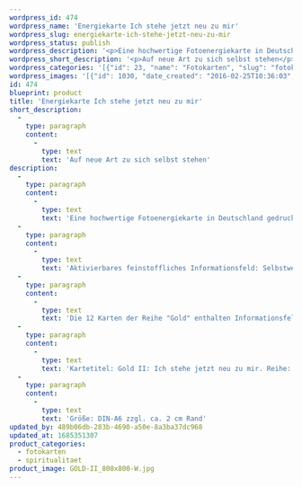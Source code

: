 ```yaml
---
wordpress_id: 474
wordpress_name: 'Energiekarte Ich stehe jetzt neu zu mir'
wordpress_slug: energiekarte-ich-stehe-jetzt-neu-zu-mir
wordpress_status: publish
wordpress_description: '<p>Eine hochwertige Fotoenergiekarte in Deutschland gedruckt und in Handarbeit laminiert.  Sie ist in Postkartengröße (DIN-A6) oder kleiner gut zu transportieren und kann auch auf den Körper aufgelegt werden.</p><p>Aktivierbares feinstoffliches Informationsfeld: Selbstwert – Schutz – Präsenz – Erleuchtung: Der Vorgang des sogenannten "Erwachens" verändert das Leben eines Menschen in vielerlei Hinsicht. Der eigene Wert wird auf neue Art gesehen. Themen wie Schutz und Präsenz werden auf neue Art erfahren und erfordern ein neues Bewusstsein mit geänderten Verhaltensweisen.<br />Die 12 Karten der Reihe "Gold" enthalten Informationsfelder (''Energie''felder), welche sich auf einen Zustand von vollständiger Klarheit und dem Erkennen dessen, was ist, beziehen. "Erleuchtung" bezeichnet unserer Erkenntnis nach einen natürlichen Grundzustand eines jeden Menschen, der erlangt werden kann.</p><p>Kartetitel: Gold II: Ich stehe jetzt neu zu mir. Reihe: Gold.</p><p>Größe: DIN-A6 zzgl. ca. 2 cm Rand<br />Andere Formate sind individuell für Sie innerhalb weniger Tage herstellbar. Bitte kontaktieren Sie uns hierfür unter <a href="mailto:info@elvedenverlag.de">info@elvedenverlag.de</a>.</p><p>Anwendungshinweise</p>'
wordpress_short_description: '<p>Auf neue Art zu sich selbst stehen</p>'
wordpress_categories: '[{"id": 23, "name": "Fotokarten", "slug": "fotokarten"}, {"id": 36, "name": "Spiritualit\u00e4t", "slug": "spiritualitaet"}]'
wordpress_images: '[{"id": 1030, "date_created": "2016-02-25T10:36:03", "date_created_gmt": "2016-02-25T08:36:03", "date_modified": "2016-02-25T10:36:03", "date_modified_gmt": "2016-02-25T08:36:03", "src": "https://my.feenbaum.de/wp-content/uploads/2016/02/GOLD-II_800x800-W.jpg", "name": "GOLD-II_800x800-W", "alt": ""}]'
id: 474
blueprint: product
title: 'Energiekarte Ich stehe jetzt neu zu mir'
short_description:
  -
    type: paragraph
    content:
      -
        type: text
        text: 'Auf neue Art zu sich selbst stehen'
description:
  -
    type: paragraph
    content:
      -
        type: text
        text: 'Eine hochwertige Fotoenergiekarte in Deutschland gedruckt und in Handarbeit laminiert.  Sie ist in Postkartengröße (DIN-A6) oder kleiner gut zu transportieren und kann auch auf den Körper aufgelegt werden.'
  -
    type: paragraph
    content:
      -
        type: text
        text: 'Aktivierbares feinstoffliches Informationsfeld: Selbstwert – Schutz – Präsenz – Erleuchtung: Der Vorgang des sogenannten "Erwachens" verändert das Leben eines Menschen in vielerlei Hinsicht. Der eigene Wert wird auf neue Art gesehen. Themen wie Schutz und Präsenz werden auf neue Art erfahren und erfordern ein neues Bewusstsein mit geänderten Verhaltensweisen.'
  -
    type: paragraph
    content:
      -
        type: text
        text: 'Die 12 Karten der Reihe "Gold" enthalten Informationsfelder (''Energie''felder), welche sich auf einen Zustand von vollständiger Klarheit und dem Erkennen dessen, was ist, beziehen. "Erleuchtung" bezeichnet unserer Erkenntnis nach einen natürlichen Grundzustand eines jeden Menschen, der erlangt werden kann.'
  -
    type: paragraph
    content:
      -
        type: text
        text: 'Kartetitel: Gold II: Ich stehe jetzt neu zu mir. Reihe: Gold.'
  -
    type: paragraph
    content:
      -
        type: text
        text: 'Größe: DIN-A6 zzgl. ca. 2 cm Rand'
updated_by: 489b06db-283b-4690-a50e-8a3ba37dc968
updated_at: 1685351307
product_categories:
  - fotokarten
  - spiritualitaet
product_image: GOLD-II_800x800-W.jpg
---
```

